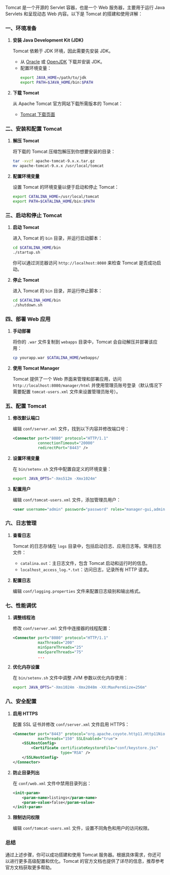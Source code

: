 Tomcat 是一个开源的 Servlet 容器，也是一个 Web 服务器，主要用于运行 Java Servlets 和呈现动态 Web 内容。以下是 Tomcat 的搭建和使用详解：

### 一、环境准备

1. **安装 Java Development Kit (JDK)**

   Tomcat 依赖于 JDK 环境，因此需要先安装 JDK。
   - 从 [Oracle](https://www.oracle.com/java/technologies/javase-downloads.html) 或 [OpenJDK](https://jdk.java.net/) 下载并安装 JDK。
   - 配置环境变量：
     ```sh
     export JAVA_HOME=/path/to/jdk
     export PATH=$JAVA_HOME/bin:$PATH
     ```

2. **下载 Tomcat**

   从 Apache Tomcat 官方网站下载所需版本的 Tomcat：
   - [Tomcat 下载页面](https://tomcat.apache.org/download-90.cgi)

### 二、安装和配置 Tomcat

1. **解压 Tomcat**

   将下载的 Tomcat 压缩包解压到你想要安装的目录：
   ```sh
   tar -xvzf apache-tomcat-9.x.x.tar.gz
   mv apache-tomcat-9.x.x /usr/local/tomcat
   ```

2. **配置环境变量**

   设置 Tomcat 的环境变量以便于启动和停止 Tomcat：
   ```sh
   export CATALINA_HOME=/usr/local/tomcat
   export PATH=$CATALINA_HOME/bin:$PATH
   ```

### 三、启动和停止 Tomcat

1. **启动 Tomcat**

   进入 Tomcat 的 `bin` 目录，并运行启动脚本：
   ```sh
   cd $CATALINA_HOME/bin
   ./startup.sh
   ```

   你可以通过浏览器访问 `http://localhost:8080` 来检查 Tomcat 是否成功启动。

2. **停止 Tomcat**

   进入 Tomcat 的 `bin` 目录，并运行停止脚本：
   ```sh
   cd $CATALINA_HOME/bin
   ./shutdown.sh
   ```

### 四、部署 Web 应用

1. **手动部署**

   将你的 `.war` 文件复制到 `webapps` 目录中，Tomcat 会自动解压并部署该应用：
   ```sh
   cp yourapp.war $CATALINA_HOME/webapps/
   ```

2. **使用 Tomcat Manager**

   Tomcat 提供了一个 Web 界面来管理和部署应用，访问 `http://localhost:8080/manager/html` 并使用管理员账号登录（默认情况下需要配置 `tomcat-users.xml` 文件来设置管理员账号）。

### 五、配置 Tomcat

1. **修改默认端口**

   编辑 `conf/server.xml` 文件，找到以下内容并修改端口号：
   ```xml
   <Connector port="8080" protocol="HTTP/1.1"
              connectionTimeout="20000"
              redirectPort="8443" />
   ```

2. **设置环境变量**

   在 `bin/setenv.sh` 文件中配置自定义的环境变量：
   ```sh
   export JAVA_OPTS="-Xms512m -Xmx1024m"
   ```

3. **配置用户**

   编辑 `conf/tomcat-users.xml` 文件，添加管理员用户：
   ```xml
   <user username="admin" password="password" roles="manager-gui,admin-gui"/>
   ```

### 六、日志管理

1. **查看日志**

   Tomcat 的日志存储在 `logs` 目录中，包括启动日志、应用日志等。常用日志文件：
   - `catalina.out`：主日志文件，包含 Tomcat 启动和运行时的信息。
   - `localhost_access_log.*.txt`：访问日志，记录所有 HTTP 请求。

2. **配置日志**

   编辑 `conf/logging.properties` 文件来配置日志级别和输出格式。

### 七、性能调优

1. **调整线程池**

   修改 `conf/server.xml` 文件中连接器的线程配置：
   ```xml
   <Connector port="8080" protocol="HTTP/1.1"
              maxThreads="200"
              minSpareThreads="25"
              maxSpareThreads="75"
              ...
   ```

2. **优化内存设置**

   在 `bin/setenv.sh` 文件中调整 JVM 参数以优化内存使用：
   ```sh
   export JAVA_OPTS="-Xms1024m -Xmx2048m -XX:MaxPermSize=256m"
   ```

### 八、安全配置

1. **启用 HTTPS**

   配置 SSL 证书并修改 `conf/server.xml` 文件启用 HTTPS：
   ```xml
   <Connector port="8443" protocol="org.apache.coyote.http11.Http11NioProtocol"
              maxThreads="150" SSLEnabled="true">
       <SSLHostConfig>
           <Certificate certificateKeystoreFile="conf/keystore.jks"
                        type="RSA" />
       </SSLHostConfig>
   </Connector>
   ```

2. **防止目录列出**

   在 `conf/web.xml` 文件中禁用目录列出：
   ```xml
   <init-param>
       <param-name>listings</param-name>
       <param-value>false</param-value>
   </init-param>
   ```

3. **限制访问权限**

   编辑 `conf/tomcat-users.xml` 文件，设置不同角色和用户的访问权限。

### 总结

通过上述步骤，你可以成功搭建和使用 Tomcat 服务器。根据具体需求，你还可以进行更多高级配置和优化。Tomcat 的官方文档也提供了详尽的信息，推荐参考官方文档获取更多帮助。